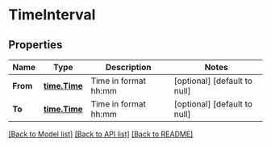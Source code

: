 # TimeInterval

## Properties
Name | Type | Description | Notes
------------ | ------------- | ------------- | -------------
**From** | [**time.Time**](time.Time.md) | Time in format hh:mm | [optional] [default to null]
**To** | [**time.Time**](time.Time.md) | Time in format hh:mm | [optional] [default to null]

[[Back to Model list]](../README.md#documentation-for-models) [[Back to API list]](../README.md#documentation-for-api-endpoints) [[Back to README]](../README.md)


